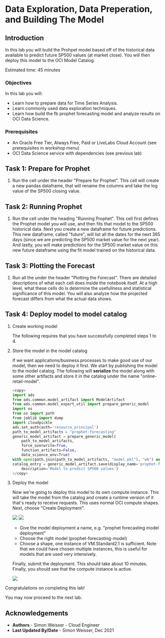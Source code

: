 # Data Exploration, Data Preperation, and Building The Model

## Introduction

In this lab you will build the Prohpet model based off of the historical data available to predict future SP500 values (at market close). You will then deploy this model to the OCI Model Catalog.

Estimated time: 45 minutes

### Objectives

In this lab you will:
* Learn how to prepare data for Time Series Analysis.
* Learn commonly used data exploration techniques.
* Learn how build the fb prophet forecasting model and analyze results on OCI Data Science.

### Prerequisites

* An Oracle Free Tier, Always Free, Paid or LiveLabs Cloud Account (see prerequisites in workshop menu)
* OCI Data Science service with dependencies (see previous lab)

## Task 1: Prepare for Prophet

1. Run the cell under the header "Prepare for Prophet". This cell will create a new pandas dataframe, that will rename the columns and take the log value of the
   SP500 closing value.

## Task 2: Running Prophet

1. Run the cell under the heading "Running Prophet". This cell first defines the Prophet model you will use, and then fits that model to the SP500 historical data.
   Next you create a new dataframe for future predictions. This new dataframe, called "future", will list all the dates for the next 365 days (since we are predicting the SP500
   market value for the next year). And lastly, you will make predictions for the SP500 market value on this new future dataframe using the fit model trained on the 
   historical data.


## Task 3: Plotting the Forecast

1. Run all the under the header "Plotting the Forecast". There are detailed descriptions of what each cell does inside the notebook itself. At a high level, 
   what these cells do is determine the usefullness and statistical significance of this model. You will also analyze how the projected forecast differs from what
   the actual data shows.


## Task 4: Deploy model to model catalog

1. Create working model

    The following requires that you have successfully completed steps 1 to 4.

2. Store the model in the model catalog

    If we want applications/business processes to make good use of our model, then we need to deploy it first. We start by publishing the model to the model catalog. The following will **serialize** the model along with some other artifacts and store it in the catalog under the name "online-retail-model".

    ```python
    <copy>
    import ads
    from ads.common.model_artifact import ModelArtifact
    from ads.common.model_export_util import prepare_generic_model
    import os
    from os import path
    from joblib import dump
    import cloudpickle
    ads.set_auth(auth='resource_principal')
    path_to_model_artifacts = "prophet-forecasting"
    generic_model_artifact = prepare_generic_model(
        path_to_model_artifacts,
        force_overwrite=True,
        function_artifacts=False,
        data_science_env=True)
    with open(path.join(path_to_model_artifacts, "model.pkl"), "wb") as outfile: cloudpickle.dump(model, outfile)
    catalog_entry = generic_model_artifact.save(display_name='prophet-forecasting-model',
        description='Model to predict SP500 values')
    </copy>
    ```

3. Deploy the model

    Now we're going to deploy this model to its own compute instance. This will take the model from the catalog and create a runtime version of it that's ready to receive requests. This uses normal OCI compute shapes. Next, choose "Create Deployment".

    ![](./images/go-to-model-catalog3.png)
    ![](./images/create-deployment-button.png)

    - Give the model deployment a name, e.g. "prophet forecasting model deployment"
    - Choose the right model (prophet-forecasting-model)
    - Choose a shape, one instance of VM.Standard2.1 is sufficient. Note that we could have chosen multiple instances, this is useful for models that are used very intensively.

    Finally, submit the deployment. This should take about 10 minutes. Finally, you should see that the compute instance is active.

    ![](./images/deployed-model3.png)
    
Congratulations on completing this lab!

You may now proceed to the next lab.

## Acknowledgements
* **Authors** - Simon Weisser - Cloud Engineer 
* **Last Updated By/Date** - Simon Weisser, Dec 2021

